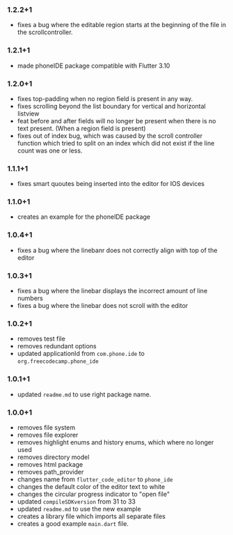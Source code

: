 ### 1.2.2+1
- fixes a bug where the editable region starts at the beginning of the file in the scrollcontroller.

### 1.2.1+1
- made phoneIDE package compatible with Flutter 3.10

### 1.2.0+1
- fixes top-padding when no region field is present in any way.
- fixes scrolling beyond the list boundary for vertical and horizontal listview
- feat before and after fields will no longer be present when there is no text present. (When a region field is present)
- fixes out of index bug, which was caused by the scroll controller function which tried to split on an index which did not exist if the line count was one or less.

### 1.1.1+1
- fixes smart quoutes being inserted into the editor for IOS devices

### 1.1.0+1
- creates an example for the phoneIDE package

### 1.0.4+1
- fixes a bug where the linebanr does not correctly align with top of the editor

### 1.0.3+1
- fixes a bug where the linebar displays the incorrect amount of line numbers
- fixes a bug where the linebar does not scroll with the editor

### 1.0.2+1
- removes test file
- removes redundant options
- updated applicationId from `com.phone.ide` to `org.freecodecamp.phone_ide`

### 1.0.1+1
- updated `readme.md` to use right package name.

### 1.0.0+1
- removes file system 
- removes file explorer
- removes highlight enums and history enums, which where no longer used
- removes directory model
- removes html package
- removes path_provider
- changes name from `flutter_code_editor` to `phone_ide`
- changes the default color of the editor text to white
- changes the circular progress indicator to "open file"
- updated `compileSDKversion` from 31 to 33
- updated `readme.md` to use the new example
- creates a library file which imports all separate files
- creates a good example `main.dart` file.
